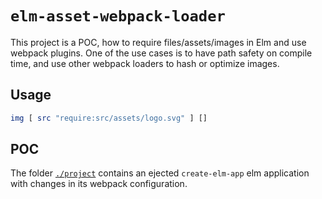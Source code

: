 # `elm-asset-webpack-loader`

This project is a POC, how to require files/assets/images in Elm and use webpack plugins. One of the use cases is to have path safety on compile time, and use other webpack loaders to hash or optimize images.

## Usage

```elm
img [ src "require:src/assets/logo.svg" ] []
```

## POC

The folder [`./project`](./project) contains an ejected `create-elm-app` elm application with changes in its webpack configuration.
